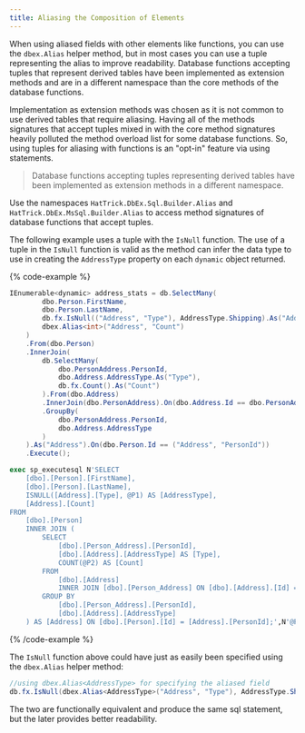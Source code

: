 ```yaml
---
title: Aliasing the Composition of Elements
---
```


When using aliased fields with other elements like functions, you can use the `dbex.Alias` helper method, but in most cases you can use a tuple representing the alias to improve readability.  Database functions accepting tuples that represent derived tables have been implemented as extension methods and are in a different namespace than the core methods of the database functions. 

Implementation as extension methods was chosen as it is not common to use derived tables that require aliasing.  Having all of the methods signatures that accept tuples mixed in with the core method signatures heavily polluted the method overload list for some database functions.  So, using tuples for aliasing with functions is an "opt-in" feature via using statements.  

> Database functions accepting tuples representing derived tables have been implemented as extension 
methods in a different namespace.

Use the namespaces `HatTrick.DbEx.Sql.Builder.Alias` and `HatTrick.DbEx.MsSql.Builder.Alias` 
to access method signatures of database functions that accept tuples.

The following example uses a tuple with the `IsNull` function.  The use of a tuple in the `IsNull` function is valid as the method can
infer the data type to use in creating the `AddressType` property on each `dynamic` object returned.

{% code-example %}
```csharp
IEnumerable<dynamic> address_stats = db.SelectMany(
        dbo.Person.FirstName,
        dbo.Person.LastName,
        db.fx.IsNull(("Address", "Type"), AddressType.Shipping).As("AddressType"),
        dbex.Alias<int>("Address", "Count")
    )
    .From(dbo.Person)
    .InnerJoin(
        db.SelectMany(
            dbo.PersonAddress.PersonId,
            dbo.Address.AddressType.As("Type"),
            db.fx.Count().As("Count")
        ).From(dbo.Address)
        .InnerJoin(dbo.PersonAddress).On(dbo.Address.Id == dbo.PersonAddress.AddressId)
        .GroupBy(
            dbo.PersonAddress.PersonId,
            dbo.Address.AddressType
        )
    ).As("Address").On(dbo.Person.Id == ("Address", "PersonId"))
    .Execute();
```
```sql
exec sp_executesql N'SELECT
	[dbo].[Person].[FirstName],
	[dbo].[Person].[LastName],
	ISNULL([Address].[Type], @P1) AS [AddressType],
	[Address].[Count]
FROM
	[dbo].[Person]
	INNER JOIN (
		SELECT
			[dbo].[Person_Address].[PersonId],
			[dbo].[Address].[AddressType] AS [Type],
			COUNT(@P2) AS [Count]
		FROM
			[dbo].[Address]
			INNER JOIN [dbo].[Person_Address] ON [dbo].[Address].[Id] = [dbo].[Person_Address].[AddressId]
		GROUP BY
			[dbo].[Person_Address].[PersonId],
			[dbo].[Address].[AddressType]
	) AS [Address] ON [dbo].[Person].[Id] = [Address].[PersonId];',N'@P1 bigint,@P2 char(1)',@P1=0,@P2='*'

```
{% /code-example %}

The `IsNull` function above could have just as easily been specified using the `dbex.Alias` helper method:
```csharp
//using dbex.Alias<AddressType> for specifying the aliased field
db.fx.IsNull(dbex.Alias<AddressType>("Address", "Type"), AddressType.Shipping).As("AddressType")
```
The two are functionally equivalent and produce the same sql statement, but the later provides better readability.